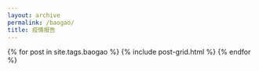 ```yaml
---
layout: archive
permalink: /baogao/
title: 疫情报告
---
```


<div class="tiles">
  {% for post in site.tags.baogao %}
 	{% include post-grid.html %}
  {% endfor %}
</div>

